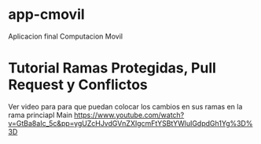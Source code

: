 # app-cmovil
Aplicacion final Computacion Movil
# Tutorial Ramas Protegidas, Pull Request y Conflictos
Ver video para para que puedan colocar los cambios en sus ramas en la rama princiapl Main
https://www.youtube.com/watch?v=GtBa8aIc_5c&pp=ygUZcHJvdGVnZXIgcmFtYSBtYWluIGdpdGh1Yg%3D%3D
